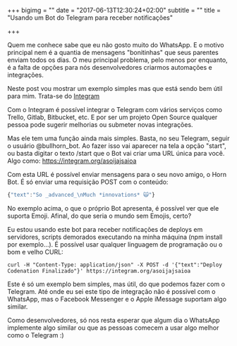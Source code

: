 +++
bigimg = ""
date = "2017-06-13T12:30:24+02:00"
subtitle = ""
title = "Usando um Bot do Telegram para receber notificações"

+++

Quem me conhece sabe que eu não gosto muito do WhatsApp. E o motivo principal nem é a quantia de mensagens "bonitinhas" que seus parentes enviam todos os dias. O meu principal problema, pelo menos por enquanto, é a falta de opções para nós desenvolvedores criarmos automações e integrações.

Neste post vou mostrar um exemplo simples mas que está sendo bem útil para mim. Trata-se do [Integram](http://integram.org/)

<!--more-->

Com o Integram é possível integrar o Telegram com vários serviços como Trello, Gitlab, Bitbucket, etc. E por ser um projeto Open Source qualquer pessoa pode sugerir melhorias ou submeter novas integrações. 

Mas ele tem uma função ainda mais simples. Basta, no seu Telegram, seguir o usuário @bullhorn_bot. Ao fazer isso vai aparecer na tela a opção "start", ou basta digitar o texto /start que o Bot vai criar uma URL única para você. Algo como: https://integram.org/asoijajsaioa

Com esta URL é possível enviar mensagens para o seu novo amigo, o Horn Bot. É só enviar uma requisição POST com o conteúdo: 

```javascript
{"text":"So _advanced_\nMuch *innovations* 🙀"}
```

No exemplo acima, o que o próprio Bot apresenta, é possível ver que ele suporta Emoji. Afinal, do que seria o mundo sem Emojis, certo?

Eu estou usando este bot para receber notificações de deploys em servidores, scripts demorados executando na minha máquina (npm install por exemplo...). É possível usar qualquer linguagem de programação ou o bom e velho CURL:

	curl -H "Content-Type: application/json" -X POST -d '{"text":"Deploy Codenation Finalizado"}' https://integram.org/asoijajsaioa
	

Este é só um exemplo bem simples, mas útil, do que podemos fazer com o Telegram. Até onde eu sei este tipo de integração não é possível com o WhatsApp, mas o Facebook Messenger e o Apple iMessage suportam algo similar. 

Como desenvolvedores, só nos resta esperar que algum dia o WhatsApp implemente algo similar ou que as pessoas comecem a usar algo melhor como o Telegram :)

